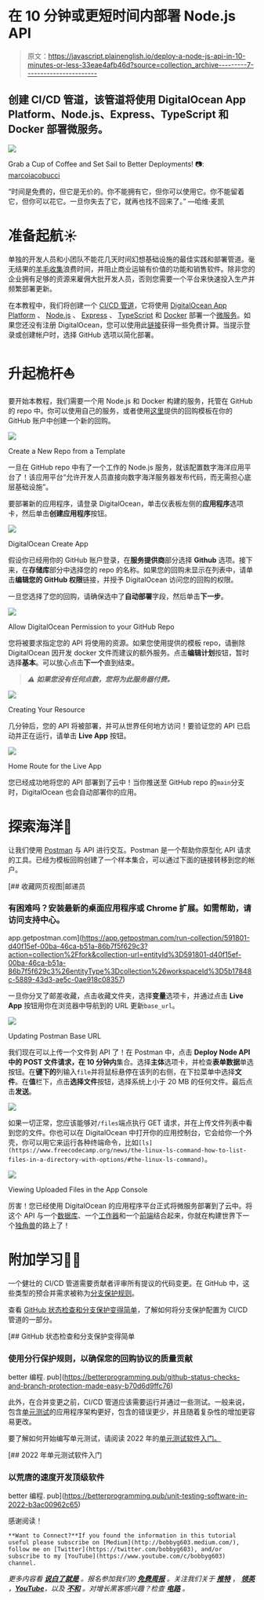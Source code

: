 # 在 10 分钟或更短时间内部署 Node.js API

> 原文：<https://javascript.plainenglish.io/deploy-a-node-js-api-in-10-minutes-or-less-33eae4afb46d?source=collection_archive---------7----------------------->

## 创建 CI/CD 管道，该管道将使用 DigitalOcean App Platform、Node.js、Express、TypeScript 和 Docker 部署微服务。

![](img/887c2896a12126c57b9baeec5dfac03b.png)

Grab a Cup of Coffee and Set Sail to Better Deployments! 📷: [marcoiacobucci](https://www.shutterstock.com/image-photo/cup-coffee-sailboat-alarm-clock-morning-1625946913)

“时间是免费的，但它是无价的。你不能拥有它，但你可以使用它。你不能留着它，但你可以花它。一旦你失去了它，就再也找不回来了。” —哈维·麦凯

# 准备起航☀️

单独的开发人员和小团队不能花几天时间幻想基础设施的最佳实践和部署管道。毫无结果的[羊毛收集](https://www.merriam-webster.com/dictionary/woolgathering)浪费时间，并阻止商业运输有价值的功能和销售软件。除非您的企业拥有足够的资源来雇佣大批开发人员，否则您需要一个平台来快速投入生产并频繁部署更新。

在本教程中，我们将创建一个 [CI/CD 管道](https://www.redhat.com/en/topics/devops/what-cicd-pipeline)，它将使用 [DigitalOcean App Platform](https://www.digitalocean.com/products/app-platform) 、 [Node.js](https://nodejs.org/en/) 、 [Express](https://expressjs.com/) 、 [TypeScript](https://www.typescriptlang.org/) 和 [Docker](https://www.docker.com/) 部署一个[微服务](https://en.wikipedia.org/wiki/Microservices)。如果您还没有注册 DigitalOcean，您可以使用此[链接](https://m.do.co/c/dc728031e191)获得一些免费计算。当提示登录或创建帐户时，选择 GitHub 选项以简化部署。

# 升起桅杆⛵️

要开始本教程，我们需要一个用 Node.js 和 Docker 构建的服务，托管在 GitHub 的 repo 中。你可以使用自己的服务，或者使用[这里](https://github.com/bobbyg603/node-typescript-express-docker-starter)提供的回购模板在你的 GitHub 账户中创建一个新的回购。

![](img/b92250809f048d5061945f4ea15162d0.png)

Create a New Repo from a Template

一旦在 GitHub repo 中有了一个工作的 Node.js 服务，就该配置数字海洋应用平台了！该应用平台“允许开发人员直接向数字海洋服务器发布代码，而无需担心底层基础设施”。

要部署新的应用程序，请登录 DigitalOcean，单击仪表板左侧的**应用程序**选项卡，然后单击**创建应用程序**按钮。

![](img/3dd9522bde96d769329cd9204d1cc87c.png)

DigitalOcean Create App

假设你已经用你的 GitHub 账户登录，在**服务提供商**部分选择 **Github** 选项。接下来，在**存储库**部分中选择您的 repo 的名称。如果您的回购未显示在列表中，请单击**编辑您的 GitHub 权限**链接，并授予 DigitalOcean 访问您的回购的权限。

一旦您选择了您的回购，请确保选中了**自动部署**字段，然后单击**下一步**。

![](img/83b005dea79d6080033c585d4785d5d8.png)

Allow DigitalOcean Permission to your GitHub Repo

您将被要求指定您的 API 将使用的资源。如果您使用提供的模板 repo，请删除 DigitalOcean 因开发 docker 文件而建议的额外服务。点击**编辑计划**按钮，暂时选择**基本**。可以放心点击**下一个**直到结束。

> *⚠️* ***如果您没有任何点数，您将为此服务器付费。***

![](img/ab2ab35ff2736603d45f397f1c841b85.png)

Creating Your Resource

几分钟后，您的 API 将被部署，并可从世界任何地方访问！要验证您的 API 已启动并正在运行，请单击 **Live App** 按钮。

![](img/628b5937b328ac0e1464438e461f2423.png)

Home Route for the Live App

您已经成功地将您的 API 部署到了云中！当你推送至 GitHub repo 的`main`分支时，DigitalOcean 也会自动部署你的应用。

# 探索海洋🐳

让我们使用 [Postman](https://www.postman.com/) 与 API 进行交互。Postman 是一个帮助你原型化 API 请求的工具。已经为模板回购创建了一个样本集合，可以通过下面的链接转移到您的帐户。

 [## 收藏网页视图|邮递员

### 有困难吗？安装最新的桌面应用程序或 Chrome 扩展。如需帮助，请访问支持中心。

app.getpostman.com](https://app.getpostman.com/run-collection/591801-d40f15ef-00ba-46ca-b51a-86b7f5f629c3?action=collection%2Ffork&collection-url=entityId%3D591801-d40f15ef-00ba-46ca-b51a-86b7f5f629c3%26entityType%3Dcollection%26workspaceId%3D5b17848c-5889-43d3-ae5c-0ae918c08357) 

一旦你分叉了邮差收藏，点击收藏文件夹，选择**变量**选项卡，并通过点击 **Live App** 按钮用你在浏览器中导航到的 URL 更新`base_url`。

![](img/9ec3813f6b2cfa34c7895a906e7360a9.png)

Updating Postman Base URL

我们现在可以上传一个文件到 API 了！在 Postman 中，点击 **Deploy Node API 中的 **POST 文件**请求，在 10 分钟内**集合。选择**主体**选项卡，并检查**表单数据**单选按钮。在**键下的**列输入`file`并将鼠标悬停在该列的右侧，在下拉菜单中选择**文件**。在**值**栏下，点击**选择文件**按钮，选择系统上小于 20 MB 的任何文件。最后点击**发送**。

![](img/e96396cd5a78616077e0f231bc8ce5ce.png)

如果一切正常，您应该能够对`/files`端点执行 GET 请求，并在上传文件列表中看到您的文件。你也可以在 DigitalOcean 中打开你的应用控制台，它会给你一个外壳，你可以用它来运行各种终端命令，比如`[ls](https://www.freecodecamp.org/news/the-linux-ls-command-how-to-list-files-in-a-directory-with-options/#the-linux-ls-command)`。

![](img/04ab667cc901ff8c8a8cd4a511289a25.png)

Viewing Uploaded Files in the App Console

厉害！您已经使用 DigitalOcean 的应用程序平台正式将微服务部署到了云中。将这个 API 与一个[数据库](https://docs.digitalocean.com/products/app-platform/how-to/manage-databases/)、一个[工作器](https://docs.digitalocean.com/products/app-platform/how-to/manage-workers/)和一个[前端](https://docs.digitalocean.com/products/app-platform/how-to/manage-static-sites/)结合起来，你就在构建世界下一个[独角兽](https://en.wikipedia.org/wiki/Unicorn_(finance))的路上了！

# 附加学习🧑‍🏫

一个健壮的 CI/CD 管道需要贡献者评审所有提议的代码变更。在 GitHub 中，这些类型的预合并需求被称为[分支保护规则](https://docs.github.com/en/repositories/configuring-branches-and-merges-in-your-repository/defining-the-mergeability-of-pull-requests/about-protected-branches)。

查看 [GitHub 状态检查和分支保护变得简单](https://betterprogramming.pub/github-status-checks-and-branch-protection-made-easy-b70d6d9ffc76)，了解如何将分支保护配置为 CI/CD 管道的一部分。

[](https://betterprogramming.pub/github-status-checks-and-branch-protection-made-easy-b70d6d9ffc76) [## GitHub 状态检查和分支保护变得简单

### 使用分行保护规则，以确保您的回购协议的质量贡献

better 编程. pub](https://betterprogramming.pub/github-status-checks-and-branch-protection-made-easy-b70d6d9ffc76) 

此外，在合并变更之前，CI/CD 管道应该需要运行并通过一些测试。一般来说，包含[单元测试](https://en.wikipedia.org/wiki/Unit_testing)的应用程序架构更好，包含的错误更少，并且随着复杂性的增加更容易更改。

要了解如何开始编写单元测试，请阅读 2022 年的[单元测试软件入门。](https://betterprogramming.pub/unit-testing-software-in-2022-b3ac00962c65)

[](https://betterprogramming.pub/unit-testing-software-in-2022-b3ac00962c65) [## 2022 年单元测试软件入门

### 以荒唐的速度开发顶级软件

better 编程. pub](https://betterprogramming.pub/unit-testing-software-in-2022-b3ac00962c65) 

感谢阅读！

```
**Want to Connect?**If you found the information in this tutorial useful please subscribe on [Medium](http://bobbyg603.medium.com/), follow me on [Twitter](https://twitter.com/bobbyg603), and/or subscribe to my [YouTube](https://www.youtube.com/c/bobbyg603) channel.
```

*更多内容看* [***说白了就是***](https://plainenglish.io/) *。报名参加我们的* [***免费周报***](http://newsletter.plainenglish.io/) *。关注我们关于* [***推特***](https://twitter.com/inPlainEngHQ) ， [***领英***](https://www.linkedin.com/company/inplainenglish/) *，*[***YouTube***](https://www.youtube.com/channel/UCtipWUghju290NWcn8jhyAw)*，以及* [***不和***](https://discord.gg/GtDtUAvyhW) *。对增长黑客感兴趣？检查* [***电路***](https://circuit.ooo/) *。*